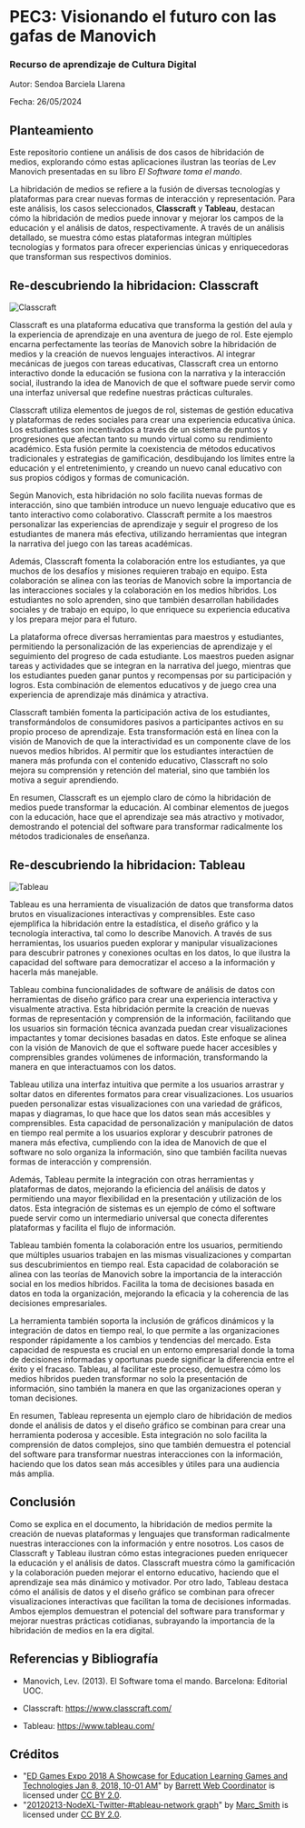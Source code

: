 


# PEC3: Visionando el futuro con las gafas de Manovich

### Recurso de aprendizaje de Cultura Digital

Autor: Sendoa Barciela Llarena

Fecha: 26/05/2024


## Planteamiento

Este repositorio contiene un análisis de dos casos de hibridación de medios, explorando cómo estas aplicaciones ilustran las teorías de Lev Manovich presentadas en su libro *El Software toma el mando*.

La hibridación de medios se refiere a la fusión de diversas tecnologías y plataformas para crear nuevas formas de interacción y representación. Para este análisis, los casos seleccionados, **Classcraft** y **Tableau**, destacan cómo la hibridación de medios puede innovar y mejorar los campos de la educación y el análisis de datos, respectivamente. A través de un análisis detallado, se muestra cómo estas plataformas integran múltiples tecnologías y formatos para ofrecer experiencias únicas y enriquecedoras que transforman sus respectivos dominios.

## Re-descubriendo la hibridacion: Classcraft

![Classcraft](https://live.staticflickr.com/4656/39614325881_d896fe1aff_h.jpg)

Classcraft es una plataforma educativa que transforma la gestión del aula y la experiencia de aprendizaje en una aventura de juego de rol. Este ejemplo encarna perfectamente las teorías de Manovich sobre la hibridación de medios y la creación de nuevos lenguajes interactivos. Al integrar mecánicas de juegos con tareas educativas, Classcraft crea un entorno interactivo donde la educación se fusiona con la narrativa y la interacción social, ilustrando la idea de Manovich de que el software puede servir como una interfaz universal que redefine nuestras prácticas culturales.

Classcraft utiliza elementos de juegos de rol, sistemas de gestión educativa y plataformas de redes sociales para crear una experiencia educativa única. Los estudiantes son incentivados a través de un sistema de puntos y progresiones que afectan tanto su mundo virtual como su rendimiento académico. Esta fusión permite la coexistencia de métodos educativos tradicionales y estrategias de gamificación, desdibujando los límites entre la educación y el entretenimiento, y creando un nuevo canal educativo con sus propios códigos y formas de comunicación.

Según Manovich, esta hibridación no solo facilita nuevas formas de interacción, sino que también introduce un nuevo lenguaje educativo que es tanto interactivo como colaborativo. Classcraft permite a los maestros personalizar las experiencias de aprendizaje y seguir el progreso de los estudiantes de manera más efectiva, utilizando herramientas que integran la narrativa del juego con las tareas académicas.

Además, Classcraft fomenta la colaboración entre los estudiantes, ya que muchos de los desafíos y misiones requieren trabajo en equipo. Esta colaboración se alinea con las teorías de Manovich sobre la importancia de las interacciones sociales y la colaboración en los medios híbridos. Los estudiantes no solo aprenden, sino que también desarrollan habilidades sociales y de trabajo en equipo, lo que enriquece su experiencia educativa y los prepara mejor para el futuro.

La plataforma ofrece diversas herramientas para maestros y estudiantes, permitiendo la personalización de las experiencias de aprendizaje y el seguimiento del progreso de cada estudiante. Los maestros pueden asignar tareas y actividades que se integran en la narrativa del juego, mientras que los estudiantes pueden ganar puntos y recompensas por su participación y logros. Esta combinación de elementos educativos y de juego crea una experiencia de aprendizaje más dinámica y atractiva.

Classcraft también fomenta la participación activa de los estudiantes, transformándolos de consumidores pasivos a participantes activos en su propio proceso de aprendizaje. Esta transformación está en línea con la visión de Manovich de que la interactividad es un componente clave de los nuevos medios híbridos. Al permitir que los estudiantes interactúen de manera más profunda con el contenido educativo, Classcraft no solo mejora su comprensión y retención del material, sino que también los motiva a seguir aprendiendo.

En resumen, Classcraft es un ejemplo claro de cómo la hibridación de medios puede transformar la educación. Al combinar elementos de juegos con la educación, hace que el aprendizaje sea más atractivo y motivador, demostrando el potencial del software para transformar radicalmente los métodos tradicionales de enseñanza.

## Re-descubriendo la hibridacion: Tableau

![Tableau](https://live.staticflickr.com/7044/6877168263_3871481a33_b.jpg)

Tableau es una herramienta de visualización de datos que transforma datos brutos en visualizaciones interactivas y comprensibles. Este caso ejemplifica la hibridación entre la estadística, el diseño gráfico y la tecnología interactiva, tal como lo describe Manovich. A través de sus herramientas, los usuarios pueden explorar y manipular visualizaciones para descubrir patrones y conexiones ocultas en los datos, lo que ilustra la capacidad del software para democratizar el acceso a la información y hacerla más manejable.

Tableau combina funcionalidades de software de análisis de datos con herramientas de diseño gráfico para crear una experiencia interactiva y visualmente atractiva. Esta hibridación permite la creación de nuevas formas de representación y comprensión de la información, facilitando que los usuarios sin formación técnica avanzada puedan crear visualizaciones impactantes y tomar decisiones basadas en datos. Este enfoque se alinea con la visión de Manovich de que el software puede hacer accesibles y comprensibles grandes volúmenes de información, transformando la manera en que interactuamos con los datos.

Tableau utiliza una interfaz intuitiva que permite a los usuarios arrastrar y soltar datos en diferentes formatos para crear visualizaciones. Los usuarios pueden personalizar estas visualizaciones con una variedad de gráficos, mapas y diagramas, lo que hace que los datos sean más accesibles y comprensibles. Esta capacidad de personalización y manipulación de datos en tiempo real permite a los usuarios explorar y descubrir patrones de manera más efectiva, cumpliendo con la idea de Manovich de que el software no solo organiza la información, sino que también facilita nuevas formas de interacción y comprensión.

Además, Tableau permite la integración con otras herramientas y plataformas de datos, mejorando la eficiencia del análisis de datos y permitiendo una mayor flexibilidad en la presentación y utilización de los datos. Esta integración de sistemas es un ejemplo de cómo el software puede servir como un intermediario universal que conecta diferentes plataformas y facilita el flujo de información.

Tableau también fomenta la colaboración entre los usuarios, permitiendo que múltiples usuarios trabajen en las mismas visualizaciones y compartan sus descubrimientos en tiempo real. Esta capacidad de colaboración se alinea con las teorías de Manovich sobre la importancia de la interacción social en los medios híbridos. Facilita la toma de decisiones basada en datos en toda la organización, mejorando la eficacia y la coherencia de las decisiones empresariales.

La herramienta también soporta la inclusión de gráficos dinámicos y la integración de datos en tiempo real, lo que permite a las organizaciones responder rápidamente a los cambios y tendencias del mercado. Esta capacidad de respuesta es crucial en un entorno empresarial donde la toma de decisiones informadas y oportunas puede significar la diferencia entre el éxito y el fracaso. Tableau, al facilitar este proceso, demuestra cómo los medios híbridos pueden transformar no solo la presentación de información, sino también la manera en que las organizaciones operan y toman decisiones.


En resumen, Tableau representa un ejemplo claro de hibridación de medios donde el análisis de datos y el diseño gráfico se combinan para crear una herramienta poderosa y accesible. Esta integración no solo facilita la comprensión de datos complejos, sino que también demuestra el potencial del software para transformar nuestras interacciones con la información, haciendo que los datos sean más accesibles y útiles para una audiencia más amplia.

## Conclusión

Como se explica en el documento, la hibridación de medios permite la creación de nuevas plataformas y lenguajes que transforman radicalmente nuestras interacciones con la información y entre nosotros. Los casos de Classcraft y Tableau ilustran cómo estas integraciones pueden enriquecer la educación y el análisis de datos. Classcraft muestra cómo la gamificación y la colaboración pueden mejorar el entorno educativo, haciendo que el aprendizaje sea más dinámico y motivador. Por otro lado, Tableau destaca cómo el análisis de datos y el diseño gráfico se combinan para ofrecer visualizaciones interactivas que facilitan la toma de decisiones informadas. Ambos ejemplos demuestran el potencial del software para transformar y mejorar nuestras prácticas cotidianas, subrayando la importancia de la hibridación de medios en la era digital.

## Referencias y Bibliografía

* Manovich, Lev. (2013). El Software toma el mando. Barcelona: Editorial UOC.

* Classcraft: https://www.classcraft.com/

* Tableau: https://www.tableau.com/

## Créditos

* "[ED Games Expo 2018 A Showcase for Education Learning Games and Technologies Jan 8, 2018, 10-01 AM](https://www.flickr.com/photos/79427691@N00/39614325881)" by [Barrett Web Coordinator](https://www.flickr.com/photos/79427691@N00) is licensed under [CC BY 2.0](https://creativecommons.org/licenses/by/2.0/?ref=openverse).
*  "[20120213-NodeXL-Twitter-#tableau-network graph](https://www.flickr.com/photos/49503165485@N01/6877168263)" by [Marc_Smith](https://www.flickr.com/photos/49503165485@N01) is licensed under [CC BY 2.0](https://creativecommons.org/licenses/by/2.0/?ref=openverse).